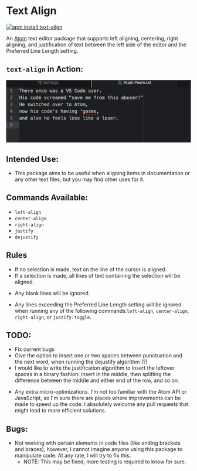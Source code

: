# Text Align

[![apm install text-align](https://apm-badges.herokuapp.com/apm/text-align.svg)](https://atom.io/packages/text-align)

An [Atom](https://atom.io) text editor package that supports left aligning,
centering, right aligning, and justification of text between the left side of
the editor and the Preferred Line Length setting.

## `text-align` in Action:

![Action](./misc/text-align.gif)

## Intended Use:

* This package aims to be useful when aligning items in documentation or
  any other text files, but you may find other uses for it.

## Commands Available:

- `left-align`    
- `center-align`
- `right-align`
- `justify`
- `dejustify`

## Rules

* If no selection is made, text on the line of the cursor is aligned.  
* If a selection is made, all lines of text containing the selection
  will be aligned.
- Any blank lines will be ignored.
* Any lines exceeding the Preferred Line Length setting will be ignored when
  running any of the following commands:`left-align`, `center-align`,
  `right-align`, or `justify:toggle`.

## TODO:

- Fix current bugs
- Give the option to insert one or two spaces between punctuation and the next
  word, when running the dejustify algorithm (?)
- I would like to write the justification algorithm to insert the leftover
  spaces in a binary fashion: insert in the middle, then splitting the
  difference between the middle and either end of the row, and so on.
* Any extra micro-optimizations.  I'm not too familiar with the Atom API or
  JavaScript, so I'm sure there are places where improvements can be made to
  speed up the code.  I absolutely welcome any pull requests that might lead to
  more efficient solutions.

## Bugs:

* Not working with certain elements in code files (like ending brackets and
  braces), however, I cannot imagine anyone using this package to manipulate
  code.  At any rate, I will try to fix this.
    - NOTE: This may be fixed, more testing is required to know for sure.

